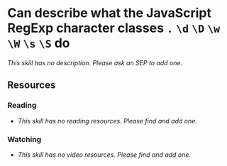# Can describe what the JavaScript RegExp character classes `.` `\d` `\D` `\w` `\W` `\s` `\S` do

_This skill has no description. Please ask an SEP to add one._

## Resources

### Reading

- _This skill has no reading resources. Please find and add one._

### Watching

- _This skill has no video resources. Please find and add one._
